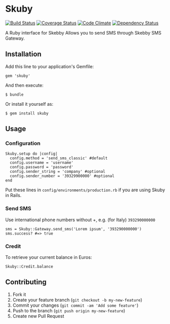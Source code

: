 # Skuby

[![Build Status](https://travis-ci.org/welaika/skuby.png?branch=master)](https://travis-ci.org/welaika/skuby)
[![Coverage Status](https://coveralls.io/repos/welaika/skuby/badge.png)](https://coveralls.io/r/welaika/skuby)
[![Code Climate](https://codeclimate.com/github/welaika/skuby.png)](https://codeclimate.com/github/welaika/skuby)
[![Dependency Status](https://gemnasium.com/welaika/skuby.png)](https://gemnasium.com/welaika/skuby)

A Ruby interface for Skebby
Allows you to send SMS through Skebby SMS Gateway.

## Installation

Add this line to your application's Gemfile:

    gem 'skuby'

And then execute:

    $ bundle

Or install it yourself as:

    $ gem install skuby

## Usage

### Configuration

    Skuby.setup do |config|
      config.method = 'send_sms_classic' #default
      config.username = 'username'
      config.password = 'password'
      config.sender_string = 'company' #optional
      config.sender_number = '39329900000' #optional
    end

Put these lines in `config/environments/production.rb` if you are using Skuby in Rails.

### Send SMS

Use international phone numbers without +, e.g. (for Italy) `393290000000`

    sms = Skuby::Gateway.send_sms('Lorem ipsum', '393290000000')
    sms.success? #=> true

### Credit

To retrieve your current balance in Euros:

    Skuby::Credit.balance


## Contributing

1. Fork it
2. Create your feature branch (`git checkout -b my-new-feature`)
3. Commit your changes (`git commit -am 'Add some feature'`)
4. Push to the branch (`git push origin my-new-feature`)
5. Create new Pull Request

